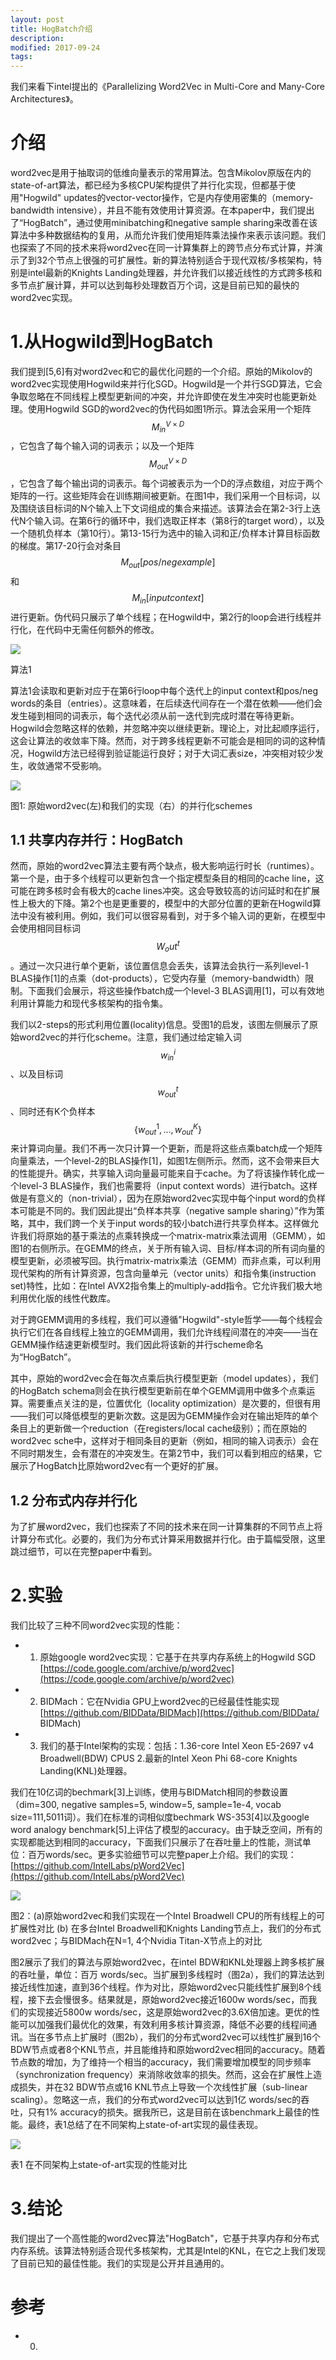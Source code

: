 ```yaml
---
layout: post
title: HogBatch介绍
description: 
modified: 2017-09-24
tags: 
---
```


我们来看下intel提出的《Parallelizing Word2Vec in Multi-Core and Many-Core Architectures》。

# 介绍

word2vec是用于抽取词的低维向量表示的常用算法。包含Mikolov原版在内的state-of-art算法，都已经为多核CPU架构提供了并行化实现，但都基于使用"Hogwild" updates的vector-vector操作，它是内存使用密集的（memory-bandwidth intensive），并且不能有效使用计算资源。在本paper中，我们提出了“HogBatch”，通过使用minibatching和negative sample sharing来改善在该算法中多种数据结构的复用，从而允许我们使用矩阵乘法操作来表示该问题。我们也探索了不同的技术来将word2vec在同一计算集群上的跨节点分布式计算，并演示了到32个节点上很强的可扩展性。新的算法特别适合于现代双核/多核架构，特别是intel最新的Knights Landing处理器，并允许我们以接近线性的方式跨多核和多节点扩展计算，并可以达到每秒处理数百万个词，这是目前已知的最快的word2vec实现。

# 1.从Hogwild到HogBatch

我们提到[5,6]有对word2vec和它的最优化问题的一个介绍。原始的Mikolov的word2vec实现使用Hogwild来并行化SGD。Hogwild是一个并行SGD算法，它会争取忽略在不同线程上模型更新间的冲突，并允许即使在发生冲突时也能更新处理。使用Hogwild SGD的word2vec的伪代码如图1所示。算法会采用一个矩阵$$M_{in}^{V \times D}$$，它包含了每个输入词的词表示；以及一个矩阵$$M_{out}^{V \times D}$$，它包含了每个输出词的词表示。每个词被表示为一个D的浮点数组，对应于两个矩阵的一行。这些矩阵会在训练期间被更新。在图1中，我们采用一个目标词，以及围绕该目标词的N个输入上下文词组成的集合来描述。该算法会在第2-3行上迭代N个输入词。在第6行的循环中，我们选取正样本（第8行的target word），以及一个随机负样本（第10行）。第13-15行为选中的输入词和正/负样本计算目标函数的梯度。第17-20行会对条目$$M_{out}[pos/neg example]$$和$$M_{in}[input context]$$进行更新。伪代码只展示了单个线程；在Hogwild中，第2行的loop会进行线程并行化，在代码中无需任何额外的修改。

<img src="http://pic.yupoo.com/wangdren23_v/37ffd0ab/18e3235a.png">

算法1

算法1会读取和更新对应于在第6行loop中每个迭代上的input context和pos/neg words的条目（entries）。这意味着，在后续迭代间存在一个潜在依赖——他们会发生碰到相同的词表示，每个迭代必须从前一迭代到完成时潜在等待更新。Hogwild会忽略这样的依赖，并忽略冲突以继续更新。理论上，对比起顺序运行，这会让算法的收敛率下降。然而，对于跨多线程更新不可能会是相同的词的这种情况，Hogwild方法已经得到验证能运行良好；对于大词汇表size，冲突相对较少发生，收敛通常不受影响。

<img src="http://pic.yupoo.com/wangdren23_v/7b5e1c52/601a4bf8.png"> 

图1: 原始word2vec(左)和我们的实现（右）的并行化schemes

## 1.1 共享内存并行：HogBatch

然而，原始的word2vec算法主要有两个缺点，极大影响运行时长（runtimes）。第一个是，由于多个线程可以更新包含一个指定模型条目的相同的cache line，这可能在跨多核时会有极大的cache lines冲突。这会导致较高的访问延时和在扩展性上极大的下降。第2个也是更重要的，模型中的大部分位置的更新在Hogwild算法中没有被利用。例如，我们可以很容易看到，对于多个输入词的更新，在模型中会使用相同目标词$$W_out^t$$。通过一次只进行单个更新，该位置信息会丢失，该算法会执行一系列level-1 BLAS操作[1]的点乘（dot-products），它受内存量（memory-bandwidth）限制。下面我们会展示，将这些操作batch成一个level-3 BLAS调用[1]，可以有效地利用计算能力和现代多核架构的指令集。

我们以2-steps的形式利用位置(locality)信息。受图1的启发，该图左侧展示了原始word2vec的并行化scheme。注意，我们通过给定输入词$$w_{in}^i$$、以及目标词$$w_{out}^t$$、同时还有K个负样本$$\lbrace w_{out}^1, ..., w_{out}^K\rbrace$$来计算词向量。我们不再一次只计算一个更新，而是将这些点乘batch成一个矩阵向量乘法，一个level-2的BLAS操作[1]，如图1左侧所示。然而，这不会带来巨大的性能提升。确实，共享输入词向量最可能来自于cache。为了将该操作转化成一个level-3 BLAS操作，我们也需要将（input context words）进行batch。这样做是有意义的（non-trivial），因为在原始word2vec实现中每个input word的负样本可能是不同的。我们因此提出“负样本共享（negative sample sharing）”作为策略，其中，我们跨一个关于input words的较小batch进行共享负样本。这样做允许我们将原始的基于乘法的点乘转换成一个matrix-matrix乘法调用（GEMM），如图1的右侧所示。在GEMM的终点，关于所有输入词、目标/样本词的所有词向量的模型更新，必须被写回。执行matrix-matrix乘法（GEMM）而非点乘，可以利用现代架构的所有计算资源，包含向量单元（vector units）和指令集(instruction set)特性，比如：在Intel AVX2指令集上的multiply-add指令。它允许我们极大地利用优化版的线性代数库。

对于跨GEMM调用的多线程，我们可以遵循"Hogwild"-style哲学——每个线程会执行它们在各自线程上独立的GEMM调用，我们允许线程间潜在的冲突——当在GEMM操作结速更新模型时。我们因此将该新的并行scheme命名为“HogBatch”。

其中，原始的word2vec会在每次点乘后执行模型更新（model updates），我们的HogBatch schema则会在执行模型更新前在单个GEMM调用中做多个点乘运算。需要重点关注的是，位置优化（locality optimization）是次要的，但很有用——我们可以降低模型的更新次数。这是因为GEMM操作会对在输出矩阵的单个条目上的更新做一个reduction（在registers/local cache级别）；而在原始的word2vec sche中，这样对于相同条目的更新（例如，相同的输入词表示）会在不同时期发生，会有潜在的冲突发生。在第2节中，我们可以看到相应的结果，它展示了HogBatch比原始word2vec有一个更好的扩展。

## 1.2 分布式内存并行化

为了扩展word2vec，我们也探索了不同的技术来在同一计算集群的不同节点上将计算分布式化。必要的，我们为分布式计算采用数据并行化。由于篇幅受限，这里跳过细节，可以在完整paper中看到。

# 2.实验

我们比较了三种不同word2vec实现的性能：

- 1) 原始google word2vec实现：它基于在共享内存系统上的Hogwild SGD [https://code.google.com/archive/p/word2vec](https://code.google.com/archive/p/word2vec)
- 2) BIDMach：它在Nvidia GPU上word2vec的已经最佳性能实现  [https://github.com/BIDData/BIDMach](https://github.com/BIDData/
BIDMach)
- 3) 我们的基于Intel架构的实现：包括：1.36-core Intel Xeon E5-2697 v4 Broadwell(BDW) CPUS  2.最新的Intel Xeon Phi 68-core Knights Landing(KNL)处理器。

我们在10亿词的bechmark[3]上训练，使用与BIDMatch相同的参数设置（dim=300, negative samples=5, window=5, sample=1e-4, vocab size=111,5011词）。我们在标准的词相似度bechmark WS-353[4]以及google word analogy benchmark[5]上评估了模型的accuracy。由于缺乏空间，所有的实现都能达到相同的accuracy，下面我们只展示了在吞吐量上的性能，测试单位：百万words/sec。更多实验细节可以完整paper上介绍。我们的实现：[https://github.com/IntelLabs/pWord2Vec](https://github.com/IntelLabs/pWord2Vec)

<img src="http://pic.yupoo.com/wangdren23_v/4e53a8ae/a06ef847.png">

图2：(a)原始word2vec和我们实现在一个Intel Broadwell CPU的所有线程上的可扩展性对比  (b) 在多台Intel Broadwell和Knights Landing节点上，我们的分布式word2vec；与BIDMach在N=1, 4个Nvidia Titan-X节点上的对比

图2展示了我们的算法与原始word2vec，在intel BDW和KNL处理器上跨多核扩展的吞吐量，单位：百万 words/sec。当扩展到多线程时（图2a），我们的算法达到接近线性加速，直到36个线程。作为对比，原始word2vec只能线性扩展到8个线程，接下去会慢很多。结果就是，原始word2vec接近1600w words/sec，而我们的实现接近5800w words/sec，这是原始word2vec的3.6X倍加速。更优的性能可以加强我们最优化的效果，有效利用多核计算资源，降低不必要的线程间通讯。当在多节点上扩展时（图2b），我们的分布式word2vec可以线性扩展到16个BDW节点或者8个KNL节点，并且能维持和原始word2vec相同的accuracy。随着节点数的增加，为了维持一个相当的accuracy，我们需要增加模型的同步频率（synchronization frequency）来消除收敛率的损失。然而，这会在扩展性上造成损失，并在32 BDW节点或16 KNL节点上导致一个次线性扩展（sub-linear scaling）。忽略这一点，我们的分布式word2vec可以达到1亿 words/sec的吞吐，只有1% accuracy的损失。据我所已，这是目前在该benchmark上最佳的性能。最终，表1总结了在不同架构上state-of-art实现的最佳表现。

<img src="http://pic.yupoo.com/wangdren23_v/1b1305ff/d894d743.png">

表1 在不同架构上state-of-art实现的性能对比

# 3.结论

我们提出了一个高性能的word2vec算法"HogBatch"，它基于共享内存和分布式内存系统。该算法特别适合现代多核架构，尤其是Intel的KNL，在它之上我们发现了目前已知的最佳性能。我们的实现是公开并且通用的。
# 参考

- 0.
